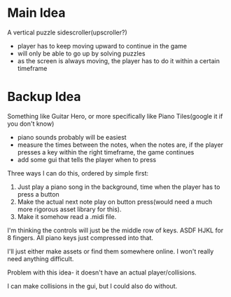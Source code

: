 
# Main Idea
 A vertical puzzle sidescroller(upscroller?)
- player has to keep moving upward to continue in the game
- will only be able to go up by solving puzzles
- as the screen is always moving, the player has to do it within a certain timeframe

# Backup Idea

Something like Guitar Hero, or more specifically like Piano Tiles(google it if you don't know)
- piano sounds probably will be easiest
- measure the times between the notes, when the notes are, if the player presses a key within the right timeframe, the game continues
- add some gui that tells the player when to press

Three ways I can do this, ordered by simple first:
1. Just play a piano song in the background, time when the player has to press a button
2. Make the actual next note play on button press(would need a much more rigorous asset library for this).
3. Make it somehow read a .midi file.

I'm thinking the controls will just be the middle row of keys. ASDF HJKL for 8 fingers. All piano keys just compressed into that.

I'll just either make assets or find them somewhere online. I won't really need anything difficult.

Problem with this idea- it doesn't have an actual player/collisions.

I can make collisions in the gui, but I could also do without.
